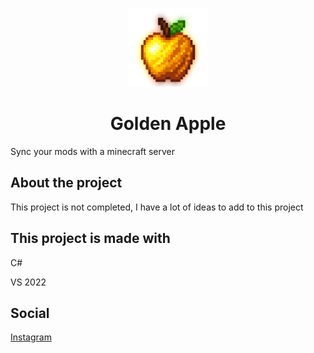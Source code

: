 <p align="center"><img src="images/GoldenApple.png" alt="Golden Apple" style="width: 25%;" /></p>
<h1 align="center">Golden Apple</h1>


Sync your mods with a minecraft server
## About the project
This project is not completed, I have a lot of ideas to add to this project
## This project is made with
C#

VS 2022
## Social
[Instagram](https://instagram.com/goncermor)
